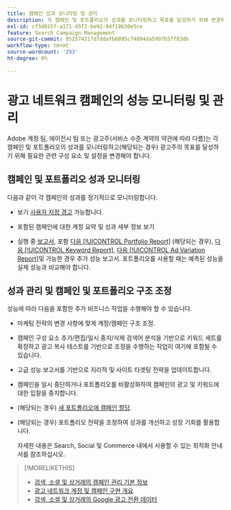 ```yaml
---
title: 캠페인 성과 모니터링 및 관리
description: 각 캠페인 및 포트폴리오의 성과를 모니터링하고 목표를 달성하기 위해 변경하는 방법에 대해 알아봅니다.
exl-id: cf3d015f-a171-45f2-be92-94f19b30e5ce
feature: Search Campaign Management
source-git-commit: 052574217d7ddafb8895c74094da5997b5ff83db
workflow-type: tm+mt
source-wordcount: '293'
ht-degree: 0%

---
```


# 광고 네트워크 캠페인의 성능 모니터링 및 관리

Adobe 계정 팀, 에이전시 팀 또는 광고주(서비스 수준 계약의 약관에 따라 다름)는 각 캠페인 및 포트폴리오의 성과를 모니터링하고(해당되는 경우) 광고주의 목표를 달성하기 위해 필요한 관련 구성 요소 및 설정을 변경해야 합니다.

## 캠페인 및 포트폴리오 성과 모니터링

다음과 같이 각 캠페인의 성과를 정기적으로 모니터링합니다.

* 보기 [사용자 지정 경고](/help/search-social-commerce/alerts/alert-view.md) 가능합니다.

* 포함된 캠페인에 대한 계정 요약 및 성과 세부 정보 보기

* 실행 중 [보고서](/help/search-social-commerce/reports/report-about.md), 포함 [다음 [!UICONTROL Portfolio Report]](/help/search-social-commerce/reports/management/basic-advanced/portfolio-report.md) (해당되는 경우), [다음 [!UICONTROL Keyword Report]](/help/search-social-commerce/reports/management/basic-advanced/keyword-report.md), [다음 [!UICONTROL Ad Variation Report]](/help/search-social-commerce/reports/management/basic-advanced/ad-variation-report.md)및 가능한 경우 추가 성능 보고서. 포트폴리오를 사용할 때는 예측된 성능을 실제 성능과 비교해야 합니다.

## 성과 관리 및 캠페인 및 포트폴리오 구조 조정

성능에 따라 다음을 포함한 추가 비즈니스 작업을 수행해야 할 수 있습니다.

* 마케팅 전략의 변경 사항에 맞게 계정/캠페인 구조 조정.

* 캠페인 구성 요소 추가/편집/일시 중지/삭제 검색어 분석을 기반으로 키워드 세트를 확장하고 광고 복사 테스트를 기반으로 조정을 수행하는 작업이 여기에 포함될 수 있습니다.

* 고급 성능 보고서를 기반으로 지리적 및 사이트 타겟팅 전략을 업데이트합니다.

* 캠페인을 일시 중단하거나 포트폴리오를 비활성화하여 캠페인의 광고 및 키워드에 대한 입찰을 중지합니다.

* (해당되는 경우) [새 포트폴리오에 캠페인 할당](/help/search-social-commerce/campaign-management/campaign-assign-to-portfolio.md).

* (해당되는 경우) 포트폴리오 전략을 조정하여 성과를 개선하고 성장 기회를 활용합니다.

  자세한 내용은 Search, Social 및 Commerce 내에서 사용할 수 있는 최적화 안내서를 참조하십시오.<!-- verify convention for referencing Optimization Guide here -->

>[!MORELIKETHIS]
>
>* [검색, 소셜 및 상거래의 캠페인 관리 기본 정보](campaign-management-about.md)
>* [광고 네트워크 계정 및 캠페인 구현 개요](campaign-implemention-overview.md)
>* [검색, 소셜 및 상거래의 Google 광고 전환 데이터](google-conversion-data.md)
